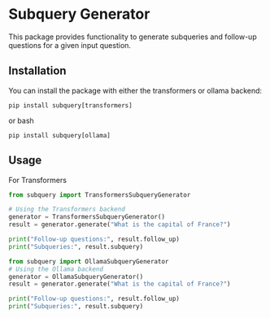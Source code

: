 # Subquery Generator

This package provides functionality to generate subqueries and follow-up questions for a given input question.

## Installation

You can install the package with either the transformers or ollama backend:

```
pip install subquery[transformers]
```

or
bash
```
pip install subquery[ollama]
```

## Usage
For Transformers
```python
from subquery import TransformersSubqueryGenerator

# Using the Transformers backend
generator = TransformersSubqueryGenerator()
result = generator.generate("What is the capital of France?")

print("Follow-up questions:", result.follow_up)
print("Subqueries:", result.subquery)
```

```python
from subquery import OllamaSubqueryGenerator
# Using the Ollama backend
generator = OllamaSubqueryGenerator()
result = generator.generate("What is the capital of France?")

print("Follow-up questions:", result.follow_up)
print("Subqueries:", result.subquery)
```
